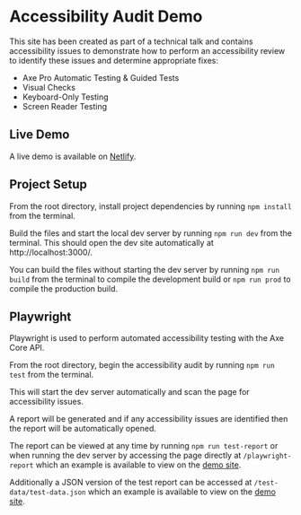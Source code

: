 # Accessibility Audit Demo

This site has been created as part of a technical talk and contains accessibility issues to demonstrate how to perform an accessibility review to identify these issues and determine appropriate fixes:

- Axe Pro Automatic Testing & Guided Tests
- Visual Checks
- Keyboard-Only Testing
- Screen Reader Testing

## Live Demo

A live demo is available on [Netlify](https://eqtr-accessibility-demo.netlify.app/).

## Project Setup

From the root directory, install project dependencies by running `npm install` from the terminal.

Build the files and start the local dev server by running `npm run dev` from the terminal. This should open the dev site automatically at http://localhost:3000/.

You can build the files without starting the dev server by running `npm run build` from the terminal to compile the development build or `npm run prod` to compile the production build.

## Playwright

Playwright is used to perform automated accessibility testing with the Axe Core API.

From the root directory, begin the accessibility audit by running `npm run test` from the terminal.

This will start the dev server automatically and scan the page for accessibility issues.

A report will be generated and if any accessibility issues are identified then the report will be automatically opened.

The report can be viewed at any time by running `npm run test-report` or when running the dev server by accessing the page directly at `/playwright-report` which an example is available to view on the [demo site](https://eqtr-accessibility-demo.netlify.app/playwright-report/).

Additionally a JSON version of the test report can be accessed at `/test-data/test-data.json` which an example is available to view on the [demo site](https://eqtr-accessibility-demo.netlify.app/test-data/test-data.json).
